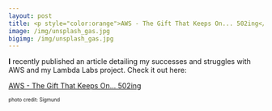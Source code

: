 ```yaml
---
layout: post
title: <p style="color:orange">AWS - The Gift That Keeps On... 502ing</p>
image: /img/unsplash_gas.jpg
bigimg: /img/unsplash_gas.jpg
---
```


<b>I</b> recently published an article detailing my successes and struggles with AWS and my Lambda Labs project. Check it out here:



<a href="https://roblecheminant.medium.com/lambda-and-aws-e7e25cd4cdfd">AWS - The Gift That Keeps On... 502ing</a>


<sup><sub>photo credit: Sigmund</sup></sub>
